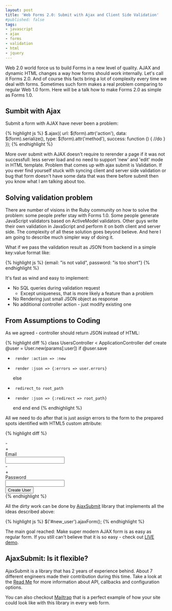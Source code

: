 ```yaml
---
layout: post
title: 'Web Forms 2.0: Submit with Ajax and Client Side Validation'
#published: false
tags: 
- javascript
- ajax
- forms
- validation
- html
- jquery
---
```


Web 2.0 world force us to build Forms in a new level of quality. AJAX and dynamic HTML changes a way how forms should work internally. Let's call it Forms 2.0. And of course this facts bring a lot of complexity every time we deal with forms. Sometimes such form makes a real problem comparing to regular Web 1.0 form. Here will be a talk how to make Forms 2.0 as simple as Forms 1.0.

<!--more-->

## Sumbit with Ajax

Submit a form with AJAX have never been a problem:

{% highlight js %}
$.ajax({
  url: $(form).attr('action'),
  data: $(form).serialize(),
  type: $(form).attr('method'),
  success: function () {
    //do
  }
});
{% endhighlight %}

More over submit with AJAX doesn't require to rerender a page if it was not successfull: less server load and no need to support 'new' and 'edit' mode in HTML template. 
Problem that comes up with ajax submit is  Validation.
If you ever find yourself stuck with syncing client and server side validation or bug that form doesn't have some data that was there before submit then you know what I am talking about too.

## Solving validation problem

There are number of visions in the Ruby community on how to solve the problem: some people prefer stay with Forms 1.0. Some people generate JavaScript validators based on ActiveModel validators. Other guys write their own validation in JavaScript and perform it on both client and server side.
The complexity of all these solution goes beyond believe. And here I am going to describe much simpler way of doing it.

What if we pass the validation result as JSON from backend in a simple key:value format like:

{% highlight js %}
{email: "is not valid", password: "is too short"}
{% endhighlight %}

It's fast as wind and easy to implement:

* No SQL queries during validation request
  * Except uniqueness, that is more likely a feature than a problem
* No Rendering just small JSON object as response
* No additional controller action - just modify existing one


## From Assumptions to Coding

As we agreed - controller should return JSON instead of HTML:

{% highlight diff %}
 class UsersController < ApplicationController
   def create
     @user = User.new(params[:user])
     if @user.save
-      render :action => :new
+      render :json => {:errors => user.errors}
     else
-      redirect_to root_path
+      render :json => {:redirect => root_path}
     end
   end
 end
{% endhighlight %}


All we need to do after that is just assign errors to the form to the prepared spots identified with HTML5 custom attribute:

{% highlight diff %}
 <form id="new_user" action="/users" method="post">
-  <div class="field">
+  <div class="field" validate="email">
     <label for="user_email">Email</label><br />
     <input id="user_email" name="user[email]" type="text" />
   </div>
-  <div class="field">
+  <div class="field" validate="password">
     <label for="user_password">Password</label><br />
     <input id="user_password" name="user[password]" type="password" />
   </div>
   <div class="actions">
     <input name="commit" type="submit" value="Create User" />
   </div>
 </form>
{% endhighlight %}


All the dirty work can be done by [AjaxSubmit](https://github.com/bogdan/ajaxsubmit) library 
that implements all the ideas described above:

{% highlight js %}
$('#new_user').ajaxForm();
{% endhighlight %}

The main goal reached: Make super modern AJAX form is as easy as regular form.
If you still can't believe that it is so easy - check out [LIVE demo](http://ajaxsubmit.heroku.com).


## AjaxSubmit: Is it flexible?

AjaxSubmit is a library that has 2 years of experience behind. About 7 different engineers made their contribution during this time.
Take a look at the [Read Me](https://github.com/bogdan/ajaxsubmit#readme) for more information about API, callbacks and configuration options.

You can also checkout [Mailtrap](http://mailtrap.io) that is a perfect example of how your site could look like with this library 
in every web form.
